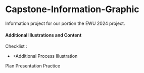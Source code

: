 # Capstone-Information-Graphic

Information project for  our portion the EWU 2024 project.

#### Additional Illustrations and Content

Checklist : 

* +Additional Process Illustration

Plan Presentation Practice